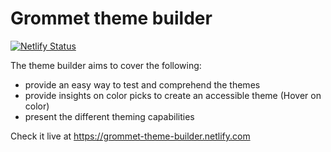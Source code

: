 # Grommet theme builder

[![Netlify Status](https://api.netlify.com/api/v1/badges/ea132c10-96d2-4c9f-9c30-7399ebe7d4d8/deploy-status)](https://app.netlify.com/sites/grommet-theme-builder/deploys)

The theme builder aims to cover the following:

- provide an easy way to test and comprehend the themes
- provide insights on color picks to create an accessible theme (Hover on color)
- present the different theming capabilities

Check it live at https://grommet-theme-builder.netlify.com

